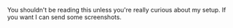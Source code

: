 You shouldn't be reading this unless you're really curious about my setup.
If you want I can send some screenshots.